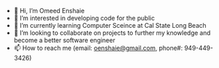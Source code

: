 - 👋 Hi, I’m Omeed Enshaie
- 👀 I’m interested in developing code for the public
- 🌱 I’m currently learning Computer Sceince at Cal State Long Beach
- 💞️ I’m looking to collaborate on projects to further my knowledge and become a better software engineer
- 📫 How to reach me (email: oenshaie@gmail.com, phone#: 949-449-3426)

<!---
OmeedEn/OmeedEn is a ✨ special ✨ repository because its `README.md` (this file) appears on your GitHub profile.
You can click the Preview link to take a look at your changes.
--->
